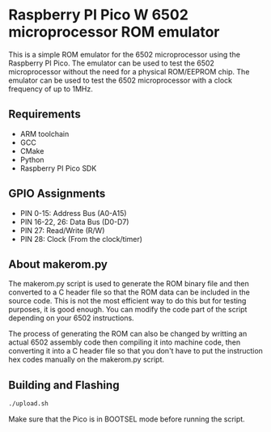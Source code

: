 # Raspberry PI Pico W 6502 microprocessor ROM emulator

This is a simple ROM emulator for the 6502 microprocessor using the Raspberry PI Pico. The emulator can be used to test the 6502 microprocessor without the need for a physical ROM/EEPROM chip. The emulator can be used to test the 6502 microprocessor with a clock frequency of up to 1MHz.

## Requirements
- ARM toolchain
- GCC
- CMake
- Python
- Raspberry PI Pico SDK

## GPIO Assignments

- PIN 0-15: Address Bus (A0-A15)
- PIN 16-22, 26: Data Bus (D0-D7)
- PIN 27: Read/Write (R/W)
- PIN 28: Clock (From the clock/timer)

## About makerom.py
The makerom.py script is used to generate the ROM binary file and then converted to a C header file so that the ROM data can be included in the source code. This is not the most efficient way to do this but for testing purposes, it is good enough. You can modify the code part of the script depending on your 6502 instructions.

The process of generating the ROM can also be changed by writting an actual 6502 assembly code then compiling it into machine code, then converting it into a C header file so that you don't have to put the instruction hex codes manually on the makerom.py script.

## Building and Flashing
```bash
./upload.sh
```

Make sure that the Pico is in BOOTSEL mode before running the script.